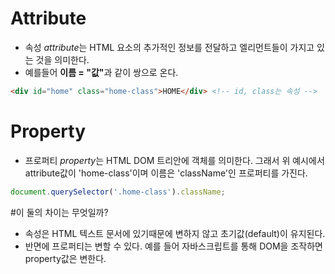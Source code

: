 # Attribute
- 속성 *attribute*는 HTML 요소의 추가적인 정보를 전달하고 엘리먼트들이 가지고 있는 것을 의미한다.
- 예를들어 <b>이름 = "값"</b>과 같이 쌍으로 온다.

```HTML
<div id="home" class="home-class">HOME</div> <!-- id, class는 속성 -->
```
# Property
- 프로퍼티 *property*는 HTML DOM 트리안에 객체를 의미한다. 그래서 위 예시에서 attribute값이 'home-class'이며 이름은 'className'인 프로퍼티를 가진다.
```js
document.querySelector('.home-class').className;
```

#이 둘의 차이는 무엇일까?
- 속성은 HTML 텍스트 문서에 있기때문에 변하지 않고 초기값(default)이 유지된다.
- 반면에 프로퍼티는 변할 수 있다. 예를 들어 자바스크립트를 통해 DOM을 조작하면 property값은 변한다.